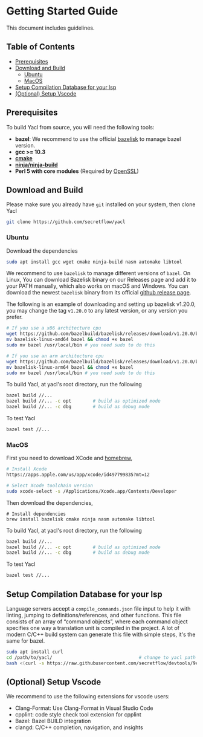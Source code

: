 # Getting Started Guide

This document includes guidelines.

## Table of Contents

- [Prerequisites](#prerequisites)
- [Download and Build](#download-and-build)
  - [Ubuntu](#ubuntu)
  - [MacOS](#macos)
- [Setup Compilation Database for your lsp](#setup-compilation-database-for-your-lsp)
- [(Optional) Setup Vscode](#optional-setup-vscode)

## Prerequisites

To build Yacl from source, you will need the following tools:

- **bazel**: We recommend to use the official [bazelisk](https://github.com/bazelbuild/bazelisk?tab=readme-ov-file#installation) to manage bazel version.
- **gcc >= 10.3**
- **[cmake](https://cmake.org/getting-started/)**
- **[ninja/ninja-build](https://ninja-build.org/)**
- **Perl 5 with core modules** (Required by [OpenSSL](https://github.com/openssl/openssl/blob/master/INSTALL.md#prerequisites))

## Download and Build

Please make sure you already have `git` installed on your system, then clone Yacl

```sh
git clone https://github.com/secretflow/yacl
```

### Ubuntu

Download the dependencies

```sh
sudo apt install gcc wget cmake ninja-build nasm automake libtool
```

We recommend to use `bazelisk` to manage different versions of `bazel`. On Linux, You can download Bazelisk binary on our Releases page and add it to your PATH manually, which also works on macOS and Windows. You can download the newest `bazelisk` binary from its official [github release page](https://github.com/bazelbuild/bazelisk/releases).

The following is an example of downloading and setting up bazelisk v1.20.0, you may change the tag `v1.20.0` to any latest version, or any version you prefer.

```sh
# If you use a x86 architecture cpu
wget https://github.com/bazelbuild/bazelisk/releases/download/v1.20.0/bazelisk-linux-amd64
mv bazelisk-linux-amd64 bazel && chmod +x bazel
sudo mv bazel /usr/local/bin # you need sudo to do this

# If you use an arm architecture cpu
wget https://github.com/bazelbuild/bazelisk/releases/download/v1.20.0/bazelisk-linux-arm64
mv bazelisk-linux-arm64 bazel && chmod +x bazel
sudo mv bazel /usr/local/bin # you need sudo to do this
```

To build Yacl, at yacl's root directory, run the following

```sh
bazel build //...
bazel build //... -c opt        # build as optimized mode
bazel build //... -c dbg        # build as debug mode
```

To test Yacl

```sh
bazel test //...
```

### MacOS

First you need to download XCode and [homebrew](https://brew.sh/),

```sh
# Install Xcode
https://apps.apple.com/us/app/xcode/id497799835?mt=12

# Select Xcode toolchain version
sudo xcode-select -s /Applications/Xcode.app/Contents/Developer
```

Then download the dependencies,

```
# Install dependencies
brew install bazelisk cmake ninja nasm automake libtool
```

To build Yacl, at yacl's root directory, run the following

```sh
bazel build //...
bazel build //... -c opt        # build as optimized mode
bazel build //... -c dbg        # build as debug mode
```

To test Yacl

```sh
bazel test //...
```

## Setup Compilation Database for your lsp

Language servers accept a `compile_commands.json` file input to help it with linting, jumping to definitions/references, and other functions. This file consists of an array of “command objects”, where each command object specifies one way a translation unit is compiled in the project. A lot of modern C/C++ build system can generate this file with simple steps, it's the same for bazel.

```sh
sudo apt install curl
cd /path/to/yacl/                                # change to yacl path
bash <(curl -s https://raw.githubusercontent.com/secretflow/devtools/9efb0bc93068a122864fdb661946695badacbe24/refresh_compile_commands.sh)
```

## (Optional) Setup Vscode

We recommend to use the following extensions for vscode users:
- Clang-Format: Use Clang-Format in Visual Studio Code
- cpplint: code style check tool extension for cpplint
- Bazel: Bazel BUILD integration
- clangd: C/C++ completion, navigation, and insights
